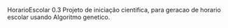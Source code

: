 HorarioEscolar 0.3
Projeto de iniciação cientifica, para geracao de horario escolar usando Algoritmo genetico.
